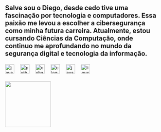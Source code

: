 <h2 align="left">Salve sou o Diego, desde cedo tive uma fascinação por tecnologia e computadores. Essa paixão me levou a escolher a cibersegurança como minha futura carreira. Atualmente, estou cursando Ciências da Computação, onde continuo me aprofundando no mundo da segurança digital e tecnologia da informação.</h2>

###

<div align="left">
  <img src="https://cdn.jsdelivr.net/gh/devicons/devicon/icons/javascript/javascript-original.svg" height="30" alt="javascript logo"  />
  <img width="12" />
  <img src="https://cdn.jsdelivr.net/gh/devicons/devicon/icons/python/python-original.svg" height="30" alt="python logo"  />
  <img width="12" />
  <img src="https://cdn.jsdelivr.net/gh/devicons/devicon/icons/csharp/csharp-original.svg" height="30" alt="csharp logo"  />
  <img width="12" />
  <img src="https://cdn.jsdelivr.net/gh/devicons/devicon/icons/c/c-original.svg" height="30" alt="c logo"  />
  <img width="12" />
  <img src="https://cdn.jsdelivr.net/gh/devicons/devicon/icons/java/java-original.svg" height="30" alt="java logo"  />
  <img width="12" />
  <img src="https://cdn.jsdelivr.net/gh/devicons/devicon/icons/linux/linux-original.svg" height="30" alt="linux logo"  />
</div>

###

<img align="left" height="150" src="https://lh4.googleusercontent.com/-uQFL21zD5ak/AAAAAAAAAAI/AAAAAAAAAHs/y-mV45nj_K8/photo.jpg"/>

###

<br clear="both">


###
